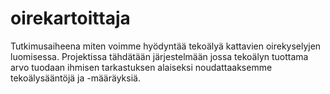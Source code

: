 # oirekartoittaja
Tutkimusaiheena miten voimme hyödyntää tekoälyä kattavien oirekyselyjen luomisessa. Projektissa tähdätään järjestelmään jossa tekoälyn tuottama arvo tuodaan ihmisen tarkastuksen alaiseksi noudattaaksemme tekoälysääntöjä ja -määräyksiä.
